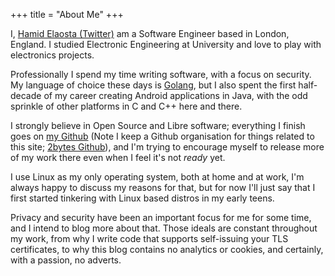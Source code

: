 +++
title = "About Me"
+++

I, [Hamid Elaosta (Twitter)](https://twitter.com/alias_neo_one) am a Software Engineer based in London, England. I studied Electronic Engineering at University and love to play with electronics projects.

Professionally I spend my time writing software, with a focus on security. My language of choice these days is [Golang](https://golang.org/), but I also spent the first half-decade of my career creating Android applications in Java, with the odd sprinkle of other platforms in C and C++ here and there.

I strongly believe in Open Source and Libre software; everything I finish goes on [my Github](https://github.com/hamid-elaosta) (Note I keep a Github organisation for things related to this site; [2bytes Github](https://github.com/2bytes)), and I'm trying to encourage myself to release more of my work there even when I feel it's not *ready* yet. 

I use Linux as my only operating system, both at home and at work, I'm always happy to discuss my reasons for that, but for now I'll just say that I first started tinkering with Linux based distros in my early teens.

Privacy and security have been an important focus for me for some time, and I intend to blog more about that. Those ideals are constant throughout my work, from why I write code that supports self-issuing your TLS certificates, to why this blog contains no analytics or cookies, and certainly, with a passion, no adverts.
